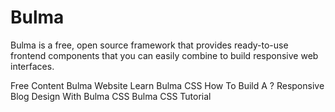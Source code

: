# Bulma

Bulma is a free, open source framework that provides ready-to-use frontend components that you can easily combine to build responsive web interfaces.

<ResourceGroupTitle>Free Content</ResourceGroupTitle>
<BadgeLink colorScheme='blue' badgeText='Official Website' href='https://bulma.io/'>Bulma Website</BadgeLink>
<BadgeLink colorScheme='green' badgeText='Course' href='https://scrimba.com/learn/bulma'>Learn Bulma CSS</BadgeLink>
<BadgeLink colorScheme='yellow' badgeText='Read' href='https://www.freecodecamp.org/news/how-to-build-a-responsive-blog-design-with-bulma-css-c2257a17c16b'>How To Build A ? Responsive Blog Design With Bulma CSS</BadgeLink>
<BadgeLink badgeText='Watch' href='https://youtube.com/playlist?list=PL4cUxeGkcC9iXItWKbaQxcyDT1u6E7a8a'>Bulma CSS Tutorial</BadgeLink>
